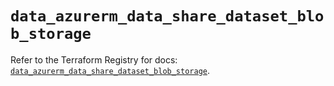# `data_azurerm_data_share_dataset_blob_storage`

Refer to the Terraform Registry for docs: [`data_azurerm_data_share_dataset_blob_storage`](https://registry.terraform.io/providers/hashicorp/azurerm/4.40.0/docs/data-sources/data_share_dataset_blob_storage).
